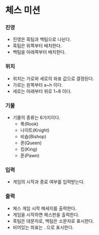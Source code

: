 # 체스 미션

### 진영

- 진영은 흑팀과 백팀으로 나뉜다.
- 흑팀은 위쪽부터 배치한다.
- 백팀을 아래쪽부터 배치한다.

### 위치

- 위치는 가로와 세로의 좌표 값으로 결정된다.
- 가로는 왼쪽부터 a~h 이다.
- 세로는 아래부터 위로 1~8 이다.

### 기물

- 기물의 종류는 6가지이다. 
  - 룩(Rook)
  - 나이트(Knight)
  - 비숍(Bishop)
  - 퀸(Queen)
  - 킹(King)
  - 폰(Pawn)

### 입력

- 게임의 시작과 종료 여부를 입력받는다.

### 출력

- 체스 게임 시작 메세지를 출력한다.
- 게임을 시작하면 체스판을 출력한다.
- 흑팀은 대문자로, 백팀은 소문자로 표시한다.
- 비어있는 좌표는 . 으로 표시한다.
